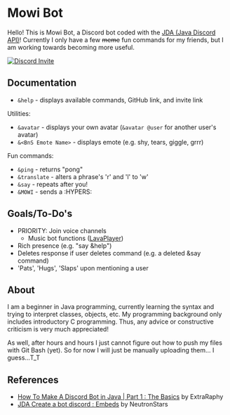 # Mowi Bot 
Hello! This is Mowi Bot, a Discord bot coded with the [JDA (Java Discord API)](https://github.com/DV8FromTheWorld/JDA)! Currently I only have a few ~~meme~~ fun commands for my friends, but I am working towards becoming more useful.

[![Discord Invite](https://cdn.discordapp.com/attachments/462444808221491210/463630243643523082/fruitcake.png)](https://discordapp.com/oauth2/authorize?client_id=462441653420949519&scope=bot&permissions=2146958591)

## Documentation
* `&help` - displays available commands, GitHub link, and invite link

Utilities:
* `&avatar` - displays your own avatar (`&avatar @user` for another user's avatar)
* `&<BnS Emote Name>` - displays emote (e.g. shy, tears, giggle, grrr)

Fun commands:
* `&ping` - returns "pong"
* `&translate` - alters a phrase's 'r' and 'l' to 'w'
* `&say` - repeats after you!
* `&MOWI` - sends a :HYPERS:

## Goals/To-Do's
* PRIORITY: Join voice channels
  * Music bot functions ([LavaPlayer](https://github.com/sedmelluq/LavaPlayer))
* Rich presence (e.g. "say &help")
* Deletes response if user deletes command (e.g. a deleted &say command)
* 'Pats', 'Hugs', 'Slaps' upon mentioning a user

## About
I am a beginner in Java programming, currently learning the syntax and trying to interpret classes, objects, etc. My programming background only includes introductory C programming. Thus, any advice or constructive criticism is very much appreciated!

As well, after hours and hours I just cannot figure out how to push my files with Git Bash (yet). So for now I will just be manually uploading them... I guess...T_T

## References
* [How To Make A Discord Bot in Java | Part 1 : The Basics](https://www.youtube.com/watch?v=59OllBJlU1c) by ExtraRaphy
* [JDA Create a bot discord : Embeds](https://www.youtube.com/watch?v=_xAr8wFMvYM) by NeutronStars
